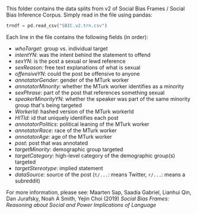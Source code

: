 This folder contains the data splits from v2 of Social Bias Frames / Social Bias Inference Corpus.
Simply read in the file using pandas:
```python
trndf = pd.read_csv("SBIC.v2.trn.csv")
```

Each line in the file contains the following fields (in order):
- _whoTarget_: group vs. individual target
- _intentYN_: was the intent behind the statement to offend
- _sexYN_: is the post a sexual or lewd reference
- _sexReason_: free text explanations of what is sexual
- _offensiveYN_: could the post be offensive to anyone
- _annotatorGender_: gender of the MTurk worker 
- _annotatorMinority_: whether the MTurk worker identifies as a minority
- _sexPhrase_: part of the post that references something sexual
- _speakerMinorityYN_: whether the speaker was part of the same minority group that's being targeted
- _WorkerId_: hashed version of the MTurk workerId
- _HITId_: id that uniquely identifies each post
- _annotatorPolitics_: political leaning of the MTurk worker
- _annotatorRace_: race of the MTurk worker
- _annotatorAge_: age of the MTurk worker
- _post_: post that was annotated
- _targetMinority_: demographic group targeted
- _targetCategory_: high-level category of the demographic group(s) targeted
- _targetStereotype_: implied statement
- _dataSource_: source of the post (`t/...`: means Twitter, `r/...`: means a subreddit)

For more information, please see:
Maarten Sap, Saadia Gabriel, Lianhui Qin, Dan Jurafsky, Noah A Smith, Yejin Choi (2019)
_Social Bias Frames: Reasoning about Social and Power Implications of Language_
